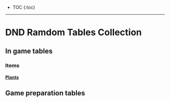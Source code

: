
* TOC 
{:toc}

---

# DND Ramdom Tables Collection

## In game tables

### Items
 
#### [Plants](items/plants.md)
  
## Game preparation tables
